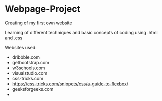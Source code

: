 # Webpage-Project

Creating of my first own website 

Learning of different techniques and basic concepts of coding using .html and .css

Websites used:
- dribbble.com
- getbootstrap.com
- w3schools.com
- visualstudio.com
- css-tricks.com
- https://css-tricks.com/snippets/css/a-guide-to-flexbox/
- geeksforgeeks.com
- 